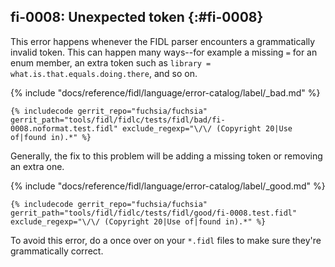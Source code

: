 ## fi-0008: Unexpected token {:#fi-0008}

This error happens whenever the FIDL parser encounters a grammatically invalid
token. This can happen many ways--for example a missing `=` for an enum member,
an extra token such as `library = what.is.that.equals.doing.there`, and so on.

{% include "docs/reference/fidl/language/error-catalog/label/_bad.md" %}

```fidl
{% includecode gerrit_repo="fuchsia/fuchsia" gerrit_path="tools/fidl/fidlc/tests/fidl/bad/fi-0008.noformat.test.fidl" exclude_regexp="\/\/ (Copyright 20|Use of|found in).*" %}
```

Generally, the fix to this problem will be adding a missing token or removing an
extra one.

{% include "docs/reference/fidl/language/error-catalog/label/_good.md" %}

```fidl
{% includecode gerrit_repo="fuchsia/fuchsia" gerrit_path="tools/fidl/fidlc/tests/fidl/good/fi-0008.test.fidl" exclude_regexp="\/\/ (Copyright 20|Use of|found in).*" %}
```

To avoid this error, do a once over on your `*.fidl` files to make sure they're
grammatically correct.
